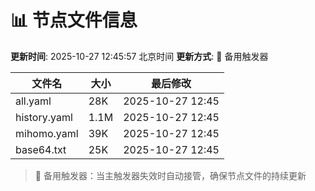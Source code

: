 # 📊 节点文件信息

**更新时间**: 2025-10-27 12:45:57 北京时间
**更新方式**: 🔄 备用触发器

| 文件名 | 大小 | 最后修改 |
|--------|------|----------|
| all.yaml | 28K | 2025-10-27 12:45 |
| history.yaml | 1.1M | 2025-10-27 12:45 |
| mihomo.yaml | 39K | 2025-10-27 12:45 |
| base64.txt | 25K | 2025-10-27 12:45 |

> 🔄 备用触发器：当主触发器失效时自动接管，确保节点文件的持续更新
